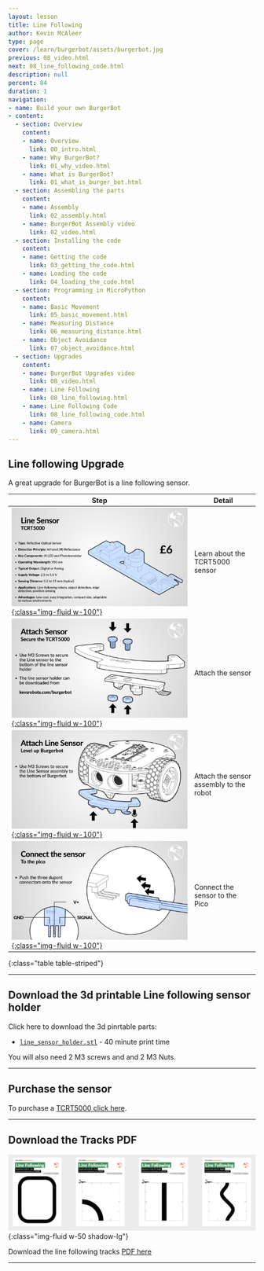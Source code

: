 ```yaml
---
layout: lesson
title: Line Following
author: Kevin McAleer
type: page
cover: /learn/burgerbot/assets/burgerbot.jpg
previous: 08_video.html
next: 08_line_following_code.html
description: null
percent: 84
duration: 1
navigation:
- name: Build your own BurgerBot
- content:
  - section: Overview
    content:
    - name: Overview
      link: 00_intro.html
    - name: Why BurgerBot?
      link: 01_why_video.html
    - name: What is BurgerBot?
      link: 01_what_is_burger_bot.html
  - section: Assembling the parts
    content:
    - name: Assembly
      link: 02_assembly.html
    - name: BurgerBot Assembly video
      link: 02_video.html
  - section: Installing the code
    content:
    - name: Getting the code
      link: 03_getting_the_code.html
    - name: Loading the code
      link: 04_loading_the_code.html
  - section: Programming in MicroPython
    content:
    - name: Basic Movement
      link: 05_basic_movement.html
    - name: Measuring Distance
      link: 06_measuring_distance.html
    - name: Object Avoidance
      link: 07_object_avoidance.html
  - section: Upgrades
    content:
    - name: BurgerBot Upgrades video
      link: 08_video.html
    - name: Line Following
      link: 08_line_following.html
    - name: Line Following Code
      link: 08_line_following_code.html
    - name: Camera
      link: 09_camera.html
---
```



## Line following Upgrade

A great upgrade for BurgerBot is a line following sensor.

Step | Detail
---|---
[![Line following build instructions](assets/line01.jpg){:class="img-fluid w-100"}](assets/line01.jpg) | Learn about the TCRT5000 sensor
[![Line following build instructions](assets/line02.jpg){:class="img-fluid w-100"}](assets/line02.jpg) | Attach the sensor
[![Line following build instructions](assets/line03.jpg){:class="img-fluid w-100"}](assets/line03.jpg) | Attach the sensor assembly to the robot
[![Line following build instructions](assets/line04.jpg){:class="img-fluid w-100"}](assets/line04.jpg) | Connect the sensor to the Pico
{:class="table table-striped"}

---

## Download the 3d printable Line following sensor holder

Click here to download the 3d pinrtable parts:

* [`line_sensor_holder.stl`](/assets/stl/burgerbot_v2/line_sensor_holder.stl) - 40 minute print time

You will also need 2 M3 screws and and 2 M3 Nuts.

---

## Purchase the sensor

To purchase a [TCRT5000 click here](https://shop.pimoroni.com/products/line-tracking-sensor-tcrt5000-module).

---

## Download the Tracks PDF

![PDF Thumbnail](assets/pdf_thumbnails.png){:class="img-fluid w-50 shadow-lg"}

Download the line following tracks [PDF here](assets/tracks.pdf)

---

